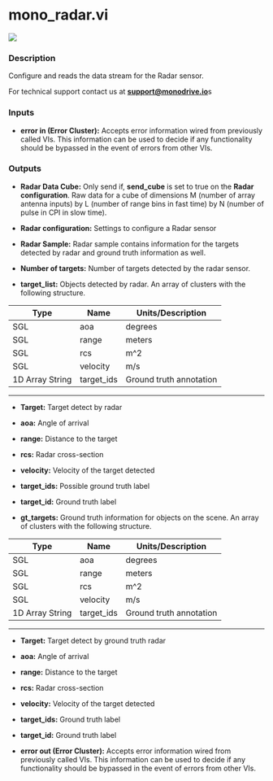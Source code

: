 # mono_radar.vi

<p class="img_container">
<img class="lg_img" src="../mono_radar.png"/>
</p>

### Description

Configure and reads the data stream for the Radar sensor.

For technical support contact us at <b>support@monodrive.io</b>s 

### Inputs

- **error in (Error Cluster):** Accepts error information wired from previously called VIs. This information can be used to decide if any functionality should be bypassed in the event of errors from other VIs. 

### Outputs

- **Radar Data Cube:**  Only send if, **send_cube** is set to true on the **Radar
configuration**. Raw data for a cube of dimensions M (number
of array antenna inputs) by L (number of range bins in fast
time) by N (number of pulse in CPI in slow time).
 

- **Radar configuration:**  Settings to configure a Radar sensor
 

- **Radar Sample:**  Radar sample contains information for the targets detected
by radar and ground truth information as well.
 

- **Number of targets:**  Number of targets detected by the radar sensor.
 

- **target_list:**  Objects detected by radar.  An array of clusters with the
following structure.   

| Type  | Name   | Units/Description   |
| --------- | ------------ |------------ |
| SGL  | aoa | degrees |
|SGL | range  | meters |
|SGL | rcs | m^2 |
|SGL | velocity | m/s |
|1D Array String | target_ids | Ground truth annotation |
--- 

- **Target:**  Target detect by radar
 

- **aoa:**  Angle of arrival
 

- **range:**  Distance to the target
 

- **rcs:**  Radar cross-section 
 

- **velocity:**  Velocity of the target detected
 

- **target_ids:**  Possible ground truth label
 

- **target_id:**  Ground truth label
 

- **gt_targets:**  Ground truth information for objects on the scene. An array
of clusters with the following structure.      

| Type  | Name   | Units/Description   |
| --------- | ------------ |------------ |
| SGL  | aoa | degrees |
|SGL | range  | meters |
|SGL | rcs | m^2 |
|SGL | velocity | m/s |
|1D Array String | target_ids | Ground truth annotation |   
--- 

- **Target:**  Target detect by ground truth radar
 

- **aoa:**  Angle of arrival
 

- **range:**  Distance to the target
 

- **rcs:**  Radar cross-section 
 

- **velocity:**  Velocity of the target detected
 

- **target_ids:**  Ground truth label
 

- **target_id:**  Ground truth label
 

- **error out (Error Cluster):** Accepts error information wired from previously called VIs. This information can be used to decide if any functionality should be bypassed in the event of errors from other VIs. 

<p>&nbsp;</p>
